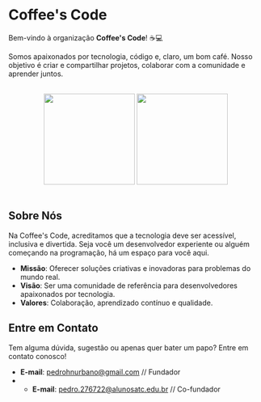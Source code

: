 # Coffee's Code

Bem-vindo à organização **Coffee's Code**! ☕💻

Somos apaixonados por tecnologia, código e, claro, um bom café. Nosso objetivo é criar e compartilhar projetos, colaborar com a comunidade e aprender juntos.

<br>

<div align="center">
  <img height="180em" src="https://github-readme-stats.vercel.app/api?username=Coffee-s-Code&show_icons=true&theme=dark&include_all_commits=true&count_private=true"/>
  <img height="180em" src="https://github-readme-stats.vercel.app/api/top-langs/?username=Coffee-s-Code&layout=compact&langs_count=7&theme=dark"/>
</div>
<br>

## Sobre Nós

Na Coffee's Code, acreditamos que a tecnologia deve ser acessível, inclusiva e divertida. Seja você um desenvolvedor experiente ou alguém começando na programação, há um espaço para você aqui.

- **Missão**: Oferecer soluções criativas e inovadoras para problemas do mundo real.
- **Visão**: Ser uma comunidade de referência para desenvolvedores apaixonados por tecnologia.
- **Valores**: Colaboração, aprendizado contínuo e qualidade.

<!--
## Projetos

Confira alguns dos nossos projetos em destaque:

- [Projeto 1](#) - Uma breve descrição do projeto.
- [Projeto 2](#) - Outro projeto interessante que estamos desenvolvendo.
- [Projeto 3](#) - E muitos outros ainda estão por vir!

## Como Contribuir

Adoraríamos sua ajuda para tornar nossos projetos ainda melhores. Veja como você pode contribuir:

1. Faça um fork de um dos nossos repositórios.
2. Crie uma branch para sua feature ou correção (`git checkout -b minha-feature`).
3. Envie um pull request com suas alterações.

Não se esqueça de ler nossos [Guias de Contribuição](#) para mais informações.
-->

## Entre em Contato

Tem alguma dúvida, sugestão ou apenas quer bater um papo? Entre em contato conosco!

- **E-mail**: pedrohnurbano@gmail.com // Fundador
- - **E-mail**: pedro.276722@alunosatc.edu.br // Co-fundador
